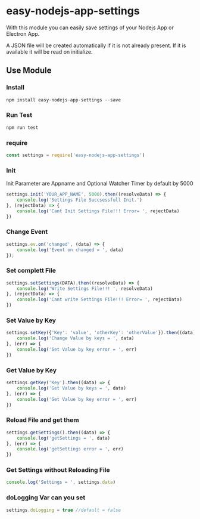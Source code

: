 # easy-nodejs-app-settings

With this module you can easily save settings of your Nodejs App or Electron App.

A JSON file will be created automatically if it is not already present. If it is available it will be read on initialize. 

## Use Module

### Install
```javascript
npm install easy-nodejs-app-settings --save
```
### Run Test
```javascript
npm run test
```
### require
```javascript
const settings = require('easy-nodejs-app-settings')
```

### Init
Init Parameter are Appname and Optional Watcher Timer by default by 5000
```javascript
settings.init('YOUR_APP_NAME', 5000).then((resolveData) => {
    console.log('Settings File Succsessfull Init.')
}, (rejectData) => { 
    console.log('Cant Init Settings File!!! Error= ', rejectData) 
})
```

### Change Event
```javascript
settings.ev.on('changed', (data) => {
    console.log('Event on changed = ', data)
});
```

### Set complett File
```javascript
settings.setSettings(DATA).then((resolveData) => {
    console.log('Write Settings File!!! ', resolveData) 
}, (rejectData) => { 
    console.log('Cant write Settings File!!! Error= ', rejectData) 
})
```

### Set Value by Key
```javascript
settings.setKey({'Key': 'value', 'otherKey': 'otherValue'}).then((data) => {
    console.log('Change Value by keys = ', data)
}, (err) => { 
    console.log('Set Value by key error = ', err) 
})
```

### Get Value by Key
```javascript
settings.getKey('Key').then((data) => {
    console.log('Get Value by keys = ', data)
}, (err) => { 
    console.log('Get Value by key error = ', err) 
})
```

### Reload File and get them
```javascript
settings.getSettings().then((data) => {
    console.log('getSettings = ', data)
}, (err) => { 
    console.log('getSettings error = ', err) 
})
```

### Get Settings without Reloading File
```javascript
console.log('Settings = ', settings.data)
```

### doLogging Var can you set
```javascript
settings.doLogging = true //default = false 
```
